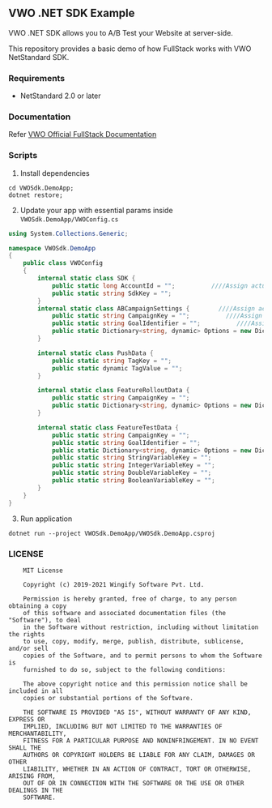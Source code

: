 ## VWO .NET SDK Example

VWO .NET SDK allows you to A/B Test your Website at server-side.

This repository provides a basic demo of how FullStack works with VWO NetStandard SDK.

### Requirements

- NetStandard 2.0 or later

### Documentation

Refer [VWO Official FullStack Documentation](https://developers.vwo.com/reference#fullstack-introduction)
### Scripts

1. Install dependencies

```
cd VWOSdk.DemoApp;
dotnet restore;
```

2. Update your app with essential params inside `VWOSdk.DemoApp/VWOConfig.cs`

```c#
using System.Collections.Generic;

namespace VWOSdk.DemoApp
{
    public class VWOConfig
    {
        internal static class SDK {
            public static long AccountId = "";          ////Assign actual value;
            public static string SdkKey = "";
        }
        internal static class ABCampaignSettings {        ////Assign actual value;
            public static string CampaignKey = "";          ////Assign actual value;
            public static string GoalIdentifier = "";          ////Assign actual value;
            public static Dictionary<string, dynamic> Options = new Dictionary<string, dynamic>();
        }

        internal static class PushData {
            public static string TagKey = "";
            public static dynamic TagValue = "";
        }

        internal static class FeatureRolloutData {
            public static string CampaignKey = "";
            public static Dictionary<string, dynamic> Options = new Dictionary<string, dynamic>();
        }

        internal static class FeatureTestData {
            public static string CampaignKey = "";
            public static string GoalIdentifier = "";
            public static Dictionary<string, dynamic> Options = new Dictionary<string, dynamic>();
            public static string StringVariableKey = "";
            public static string IntegerVariableKey = "";
            public static string DoubleVariableKey = "";
            public static string BooleanVariableKey = "";
        }
    }
}

```

3. Run application

```
dotnet run --project VWOSdk.DemoApp/VWOSdk.DemoApp.csproj
```

### LICENSE

```text
    MIT License

    Copyright (c) 2019-2021 Wingify Software Pvt. Ltd.

    Permission is hereby granted, free of charge, to any person obtaining a copy
    of this software and associated documentation files (the "Software"), to deal
    in the Software without restriction, including without limitation the rights
    to use, copy, modify, merge, publish, distribute, sublicense, and/or sell
    copies of the Software, and to permit persons to whom the Software is
    furnished to do so, subject to the following conditions:

    The above copyright notice and this permission notice shall be included in all
    copies or substantial portions of the Software.

    THE SOFTWARE IS PROVIDED "AS IS", WITHOUT WARRANTY OF ANY KIND, EXPRESS OR
    IMPLIED, INCLUDING BUT NOT LIMITED TO THE WARRANTIES OF MERCHANTABILITY,
    FITNESS FOR A PARTICULAR PURPOSE AND NONINFRINGEMENT. IN NO EVENT SHALL THE
    AUTHORS OR COPYRIGHT HOLDERS BE LIABLE FOR ANY CLAIM, DAMAGES OR OTHER
    LIABILITY, WHETHER IN AN ACTION OF CONTRACT, TORT OR OTHERWISE, ARISING FROM,
    OUT OF OR IN CONNECTION WITH THE SOFTWARE OR THE USE OR OTHER DEALINGS IN THE
    SOFTWARE.
```
